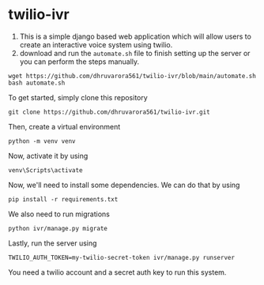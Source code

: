 # twilio-ivr

1. This is a simple django based web application which will allow users to create an interactive voice system using twilio.  
2. download and run the `automate.sh` file to finish setting up the server or you can perform the steps manually.
```shell 
wget https://github.com/dhruvarora561/twilio-ivr/blob/main/automate.sh
bash automate.sh
```
To get started, simply clone this repository
```shell
git clone https://github.com/dhruvarora561/twilio-ivr.git
```

Then, create a virtual environment
```shell
python -m venv venv
```
Now, activate it by using
```shell
venv\Scripts\activate
```
Now, we'll need to install some dependencies. We can do that by using
```shell
pip install -r requirements.txt
```
We also need to run migrations
```shell
python ivr/manage.py migrate
```
Lastly, run the server using 
```shell
TWILIO_AUTH_TOKEN=my-twilio-secret-token ivr/manage.py runserver
```
You need a twilio account and a secret auth key to run this system.
